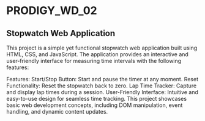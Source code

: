 # PRODIGY_WD_02

## Stopwatch Web Application

This project is a simple yet functional stopwatch web application built using HTML, CSS, and JavaScript. The application provides an interactive and user-friendly interface for measuring time intervals with the following features:

Features:
Start/Stop Button: Start and pause the timer at any moment.
Reset Functionality: Reset the stopwatch back to zero.
Lap Time Tracker: Capture and display lap times during a session.
User-Friendly Interface: Intuitive and easy-to-use design for seamless time tracking.
This project showcases basic web development concepts, including DOM manipulation, event handling, and dynamic content updates.


